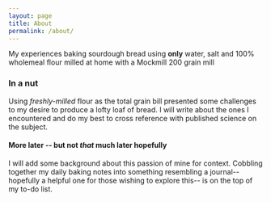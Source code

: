 ```yaml
---
layout: page
title: About
permalink: /about/
---
```


My experiences baking sourdough bread using **only** water, salt and  100% wholemeal flour milled at home with a Mockmill 200 grain mill

### In a nut

Using *freshly-milled* flour as the total grain bill presented some challenges to my desire to produce a lofty loaf of bread.  I will write about the ones I encountered and do my best to cross reference with published science on the subject.

#### More later -- but not *that* much later hopefully

I will add some background about this passion of mine for context. Cobbling together my daily baking notes into something resembling a journal-- hopefully a helpful one for those wishing to explore this-- is on the top of my to-do list.

